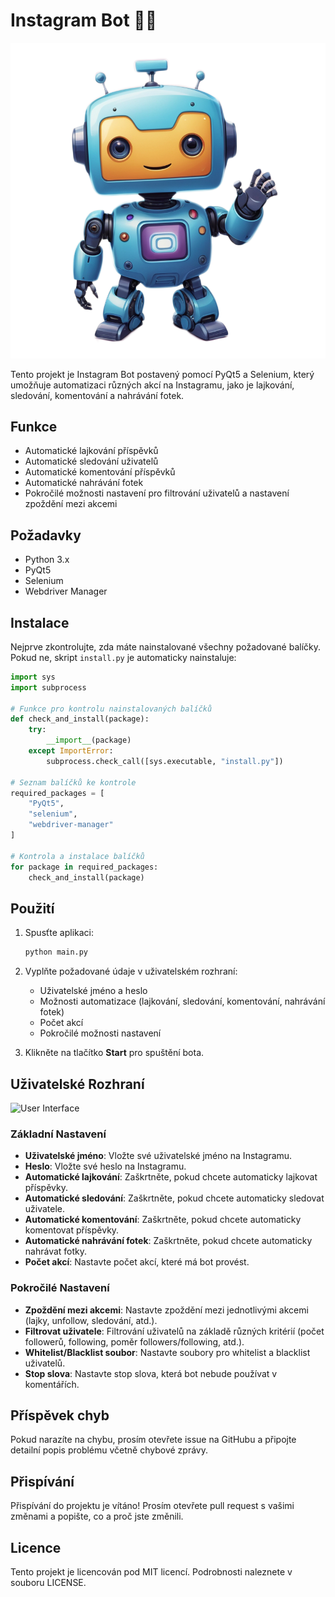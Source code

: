 # Instagram Bot 🤖📸

![Instagram Bot](igbot.png)

Tento projekt je Instagram Bot postavený pomocí PyQt5 a Selenium, který umožňuje automatizaci různých akcí na Instagramu, jako je lajkování, sledování, komentování a nahrávání fotek.

## Funkce
- Automatické lajkování příspěvků
- Automatické sledování uživatelů
- Automatické komentování příspěvků
- Automatické nahrávání fotek
- Pokročilé možnosti nastavení pro filtrování uživatelů a nastavení zpoždění mezi akcemi

## Požadavky
- Python 3.x
- PyQt5
- Selenium
- Webdriver Manager

## Instalace
Nejprve zkontrolujte, zda máte nainstalované všechny požadované balíčky. Pokud ne, skript `install.py` je automaticky nainstaluje:

```python
import sys
import subprocess

# Funkce pro kontrolu nainstalovaných balíčků
def check_and_install(package):
    try:
        __import__(package)
    except ImportError:
        subprocess.check_call([sys.executable, "install.py"])

# Seznam balíčků ke kontrole
required_packages = [
    "PyQt5",
    "selenium",
    "webdriver-manager"
]

# Kontrola a instalace balíčků
for package in required_packages:
    check_and_install(package)
```

## Použití
1. Spusťte aplikaci:

    ```bash
    python main.py
    ```

2. Vyplňte požadované údaje v uživatelském rozhraní:
    - Uživatelské jméno a heslo
    - Možnosti automatizace (lajkování, sledování, komentování, nahrávání fotek)
    - Počet akcí
    - Pokročilé možnosti nastavení

3. Klikněte na tlačítko **Start** pro spuštění bota.

## Uživatelské Rozhraní
![User Interface](https://example.com/ui_screenshot.png)

### Základní Nastavení
- **Uživatelské jméno**: Vložte své uživatelské jméno na Instagramu.
- **Heslo**: Vložte své heslo na Instagramu.
- **Automatické lajkování**: Zaškrtněte, pokud chcete automaticky lajkovat příspěvky.
- **Automatické sledování**: Zaškrtněte, pokud chcete automaticky sledovat uživatele.
- **Automatické komentování**: Zaškrtněte, pokud chcete automaticky komentovat příspěvky.
- **Automatické nahrávání fotek**: Zaškrtněte, pokud chcete automaticky nahrávat fotky.
- **Počet akcí**: Nastavte počet akcí, které má bot provést.

### Pokročilé Nastavení
- **Zpoždění mezi akcemi**: Nastavte zpoždění mezi jednotlivými akcemi (lajky, unfollow, sledování, atd.).
- **Filtrovat uživatele**: Filtrování uživatelů na základě různých kritérií (počet followerů, following, poměr followers/following, atd.).
- **Whitelist/Blacklist soubor**: Nastavte soubory pro whitelist a blacklist uživatelů.
- **Stop slova**: Nastavte stop slova, která bot nebude používat v komentářích.

## Příspěvek chyb
Pokud narazíte na chybu, prosím otevřete issue na GitHubu a připojte detailní popis problému včetně chybové zprávy.

## Přispívání
Přispívání do projektu je vítáno! Prosím otevřete pull request s vašimi změnami a popište, co a proč jste změnili.

## Licence
Tento projekt je licencován pod MIT licencí. Podrobnosti naleznete v souboru LICENSE.

